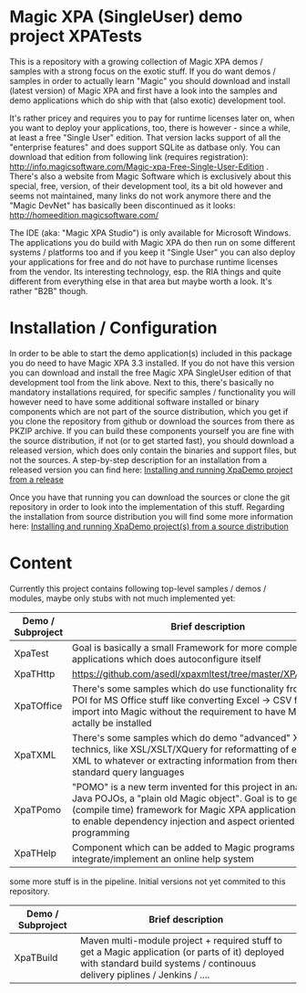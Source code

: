 # Magic XPA (SingleUser) demo project XPATests

This is a repository with a growing collection of Magic XPA demos / samples with a strong focus on the exotic stuff. If you do want demos / samples in order to actually learn "Magic" you should download and install (latest version) of Magic XPA and first have a look into the samples and demo applications which do ship with that (also exotic) development tool.

It's rather pricey and requires you to pay for runtime licenses later on, when you want to deploy your applications, too, there is however - since a while, at least a free "Single User" edition. That version lacks support of all the "enterprise features" and does support SQLite as datbase only. You can download that edition from following link (requires registration):  
<http://info.magicsoftware.com/Magic-xpa-Free-Single-User-Edition> . There's also a website from Magic Software which is exclusively about this special, free, version, of their development tool, its a bit old however and seems not maintained, many links do not work anymore there and the "Magic DevNet" has basically been discontinued as it looks: http://homeedition.magicsoftware.com/

The IDE (aka: "Magic XPA Studio") is only available for Microsoft Windows. The applications you do build with Magic XPA do then run on some different systems / platforms too and if you keep it "Single User" you can also deploy your applications for free and do not have to purchase runtime licenses from the vendor. Its interesting technology, esp. the RIA things and quite different from everything else in that area but maybe worth a look. It's rather "B2B" though.

# Installation / Configuration
  
In order to be able to start the demo application(s) included in this package you do need to have Magic XPA 3.3 installed. If you do not have this version you can download and install the free Magic XPA SingleUser edition of that development tool from the link above. Next to this, there's basically no mandatory installations required, for specific samples / functionality you will however need to have some additional software installed or binary components which are not part of the source distribution, which you get if you clone the repository from github or download the sources from there as PKZIP archive. If you can build these components yourself you are fine with the source distribution, if not (or to get started fast), you should download a released version, which does only contain the binaries and support files, but not the sources. A step-by-step description for an installation from a released version you can find here: [Installing and running XpaDemo project from a release](https://github.com/asedl/xpaxmltest/blob/master/XPATests/Doc/Installation/InstallationFromRelease.md)

Once you have that running you can download the sources or clone the git repository in order to look into the implementation of this stuff. Regarding the installation from source distribution you will find some more information here: [Installing and running XpaDemo project(s) from a source distribution](/XPATests/Doc/Installation/InstallationFromSources.md)


# Content

Currently this project contains following top-level samples / demos / modules, maybe only stubs with not much implemented yet: 

| Demo / Subproject    | Brief description
| -------------------- | ----------------- |
| XpaTest | Goal is basically a small Framework for more complex Magic applications which does autoconfigure itself |
| XpaTHttp | https://github.com/asedl/xpaxmltest/tree/master/XPATests/Doc |
| XpaTOffice | There's some samples which do use functionality from Apache POI for MS Office stuff like converting Excel -> CSV for an easy import into Magic without the requirement to have MS Office actally be installed |
| XpaTXML | There's some samples which do demo "advanced" XML technics, like XSL/XSLT/XQuery for reformatting of existing XML to whatever or extracting information from there with standard query languages |  
XpaTPomo | "POMO" is a new term invented for this project in analogy to Java POJOs, a "plain old Magic object". Goal is to get a (compile time) framework for Magic XPA applications in order to enable dependency injection and aspect oriented programming |
| XpaTHelp | Component which can be added to Magic programs to integrate/implement an online help system |
  
some more stuff is in the pipeline. Initial versions not yet commited to this repository.

| Demo / Subproject    | Brief description
| -------------------- | ----------------- |
| XpaTBuild | Maven multi-module project + required stuff to get a Magic application (or parts of it) deployed with standard build systems / continouus delivery piplines / Jenkins / .... |

